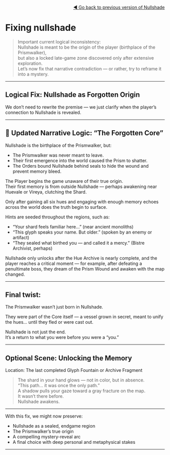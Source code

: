 
<div align="right">

[◄ Go back to previous version of Nullshade](./nullshade.md)

</div>

# Fixing nullshade

> Important current logical inconsistency:  
> Nullshade is meant to be the origin of the player (birthplace of the Prismwalker),  
> but also a locked late-game zone discovered only after extensive exploration.  
> Let’s now fix that narrative contradiction — or rather, try to reframe it into a mystery.

---

##  Logical Fix: Nullshade as Forgotten Origin

We don’t need to rewrite the premise 
— we just clarify when the player’s connection to Nullshade is revealed.

---

## 🧩 Updated Narrative Logic: “The Forgotten Core”

Nullshade is the birthplace of the Prismwalker, but:
- The Prismwalker was never meant to leave.
- Their first emergence into the world caused the Prism to shatter.
- The Orders bound Nullshade behind seals to hide the wound and prevent memory bleed.

The Player begins the game unaware of their true origin.  
Their first memory is from outside Nullshade 
— perhaps awakening near Huevale or Vireya, clutching the Shard.

Only after gaining all six hues and engaging with enough memory echoes across the world 
does the truth begin to surface.

Hints are seeded throughout the regions, such as:
- “Your shard feels familiar here…” (near ancient monoliths)
- “This glyph speaks your name. But older.” (spoken by an enemy or artifact)
- “They sealed what birthed you — and called it a mercy.” (Bistre Archivist, perhaps)

Nullshade only unlocks after the Hue Archive is nearly complete, 
and the player reaches a critical moment 
— for example, after defeating a penultimate boss, 
they dream of the Prism Wound and awaken with the map changed.

---

## Final twist:

The Prismwalker wasn’t just born in Nullshade.

They were part of the Core itself — a vessel grown in secret, 
meant to unify the hues… until they fled or were cast out.

Nullshade is not just the end.  
It’s a return to what you were before you were a “you.”

---

## Optional Scene: Unlocking the Memory

Location: The last completed Glyph Fountain or Archive Fragment

> The shard in your hand glows — not in color, but in absence.  
> “This path… it was once the only path.”  
> A shadow pulls your gaze toward a gray fracture on the map.    
> It wasn’t there before.  
> Nullshade awakens.

---

With this fix, we might now preserve:
- Nullshade as a sealed, endgame region
- The Prismwalker’s true origin
- A compelling mystery-reveal arc
- A final choice with deep personal and metaphysical stakes

---

